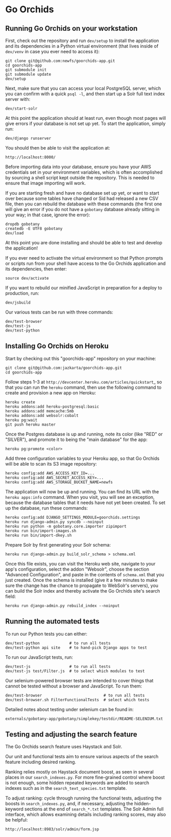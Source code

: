 Go Orchids
==========

Running Go Orchids on your workstation
--------------------------------------

First, check out the repository and run `dev/setup` to install the
application and its dependencies in a Python virtual environment (that
lives inside of `dev/venv` in case you ever need to access it):

    git clone git@github.com:newfs/goorchids-app.git
    cd goorchids-app
    git submodule init
    git submodule update
    dev/setup

Next, make sure that you can access your local PostgreSQL server, which
you can confirm with a quick `psql -l`, and then start up a Solr full
text index server with:

    dev/start-solr

At this point the application should at least run, even though most
pages will give errors if your database is not set up yet.  To start the
application, simply run:

    dev/django runserver

You should then be able to visit the application at:

    http://localhost:8000/

Before importing data into your database, ensure you have your AWS
credentials set in your environment variables, which is often accomplished
by sourcing a shell script kept outside the repository. This is needed to
ensure that image importing will work.

If you are starting fresh and have no database set up yet, or want to
start over because some tables have changed or Sid had released a new
CSV file, then you can rebuild the database with these commands (the
first one will give an error if you do not have a `gobotany` database
already sitting in your way; in that case, ignore the error):

    dropdb gobotany
    createdb -E UTF8 gobotany
    dev/load

At this point you are done installing and should be able to test and
develop the application!

If you ever need to activate the virtual environment so that Python
prompts or scripts run from your shell have access to the Go Orchids
application and its dependencies, then enter:

    source dev/activate

If you want to rebuild our minified JavaScript in preparation for a
deploy to production, run:

    dev/jsbuild

Our various tests can be run with three commands:

    dev/test-browser
    dev/test-js
    dev/test-python


Installing Go Orchids on Heroku
------------------------------

Start by checking out this "goorchids-app" repository on your machine:

    git clone git@github.com:jazkarta/goorchids-app.git
    cd goorchids-app

Follow steps 1–3 at `http://devcenter.heroku.com/articles/quickstart`_
so that you can run the ``heroku`` command, then use the following
command to create and provision a new app on Heroku:

    heroku create
    heroku addons:add heroku-postgresql:basic
    heroku addons:add memcache:5mb
    heroku addons:add websolr:cobalt
    heroku pg:wait
    git push heroku master

Once the Postgres database is up and running, note its color (like "RED"
or "SILVER"), and promote it to being the "main database" for the app:

    heroku pg:promote <color>

Add three configuration variables to your Heroku app, so that Go Orchids
will be able to scan its S3 image repository:

    heroku config:add AWS_ACCESS_KEY_ID=...
    heroku config:add AWS_SECRET_ACCESS_KEY=...
    heroku config:add AWS_STORAGE_BUCKET_NAME=newfs

The application will now be up and running.  You can find its URL with
the ``heroku apps:info`` command.  When you visit, you will see an
exception, because the database tables that it needs have not yet been
created.  To set up the database, run these commands:

    heroku config:add DJANGO_SETTINGS_MODULE=goorchids.settings
    heroku run django-admin.py syncdb --noinput
    heroku run python -m gobotany.core.importer zipimport
    heroku run bin/import-images.sh
    heroku run bin/import-dkey.sh

Prepare Solr by first generating your Solr schema:

    heroku run django-admin.py build_solr_schema > schema.xml

Once this file exists, you can visit the Heroku web site, navigate to
your app's configuration, select the addon "Websolr", choose the section
"Advanced Configuration", and paste in the contents of ``schema.xml``
that you just created.  Once the schema is installed (give it a few
minutes to make sure the change has the chance to propagate to WebSolr's
servers), you can build the Solr index and thereby activate the Go
Orchids site's search field:

    heroku run django-admin.py rebuild_index --noinput


Running the automated tests
---------------------------

To run our Python tests you can either:

    dev/test-python             # to run all tests
    dev/test-python api site    # to hand-pick Django apps to test

To run our JavaScript tests, run:

    dev/test-js                 # to run all tests
    dev/test-js test/Filter.js  # to select which modules to test

Our selenium-powered browser tests are intended to cover things that
cannot be tested without a browser and JavaScript.  To run them:

    dev/test-browser                           # to run all tests
    dev/test-browser.sh FilterFunctionalTests  # select which tests

Detailed notes about testing under selenium can be found in:

    externals/gobotany-app/gobotany/simplekey/testdir/README-SELENIUM.txt


Testing and adjusting the search feature
----------------------------------------

The Go Orchids search feature uses Haystack and Solr.

Our unit and functional tests aim to ensure various aspects of the search
feature including desired ranking.

Ranking relies mostly on Haystack document boost, as seen in several
places in our `search_indexes.py`. For more fine-grained control where
boost is not enough, some hidden repeated keywords are added to search
indexes such as in the `search_text_species.txt` template.

To adjust ranking: cycle through running the functional tests, adjusting
the boosts in `search_indexes.py`, and, if necessary, adjusting the
hidden-keyword sections at the end of `search_*.txt` templates. The Solr
Admin full interface, which allows examining details including ranking
scores, may also be helpful:

    http://localhost:8983/solr/admin/form.jsp
